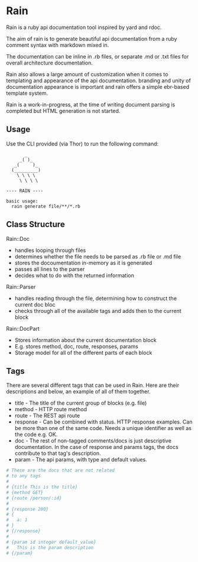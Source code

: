 # Rain

Rain is a ruby api documentation tool inspired by yard and rdoc.

The aim of rain is to generate beautiful api documentation from a ruby comment syntax with markdown mixed in.

The documentation can be inline in .rb files, or separate .md or .txt files for overall architecture documentation.

Rain also allows a large amount of customization when it comes to templating and appearance of the api documentation. branding and unity of documentation appearance is important and rain offers a simple ebr-based template system.

Rain is a work-in-progress, at the time of writing document parsing is completed but HTML generation is not started.

## Usage
Use the CLI provided (via Thor) to run the following command:

```
       _
     _( )_
   _(     )_
  (_________)
    \ \ \ \
     \ \ \ \

---- RAIN ----

basic usage:
  rain generate file/**/*.rb
```

## Class Structure

Rain::Doc
- handles looping through files
- determines whether the file needs to be parsed as .rb file or .md file
- stores the docoumentation in-memory as it is generated
- passes all lines to the parser
- decides what to do with the returned information

Rain::Parser
- handles reading through the file, determining how to construct the current doc bloc
- checks through all of the available tags and adds then to the current block

Rain::DocPart
- Stores information about the current documentation block
- E.g. stores method, doc, route, responses, params
- Storage model for all of the different parts of each block

## Tags
There are several different tags that can be used in Rain. Here are their descriptions and below, an example of all of them together.

- title - The title of the current group of blocks (e.g. file)
- method - HTTP route method
- route - The REST api route
- response - Can be combined with status. HTTP response examples. Can be more than one of the same code. Needs a unique identifier as well as the code e.g. OK.
- doc - The rest of non-tagged comments/docs is just descriptive documentation. In the case of response and params tags, the docs contribute to that tag's description.
- param - The api params, with type and default values.

```ruby
# These are the docs that are not related
# to any tags
# 
# {title This is the title}
# {method GET}
# {route /person/:id}
#
# {response 200}
# {
#   a: 1
# }
# {/response}
# 
# {param id integer default_value}
#   This is the param description
# {/param}
```